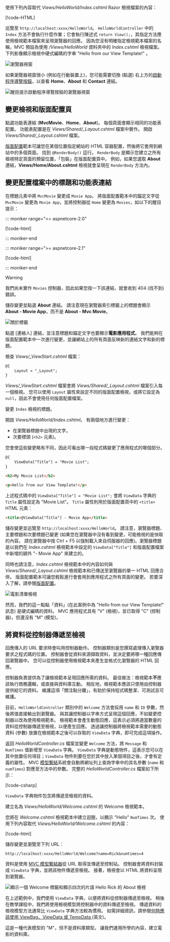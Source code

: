 使用下列內容取代 *Views/HelloWorld/Index.cshtml* Razor 檢視檔案的內容：

[!code-HTML[](~/tutorials/first-mvc-app/start-mvc/sample/MvcMovie/Views/HelloWorld/Index.cshtml)]

巡覽至 `http://localhost:xxxx/HelloWorld`。 `HelloWorldController` 中的 `Index` 方法不會執行什麼作業；它會執行陳述式 `return View();`，其指定方法應使用檢視範本檔案來呈現瀏覽器的回應。 因為您沒有明確指定檢視範本檔案的名稱，MVC 預設為使用 */Views/HelloWorld* 資料夾中的 *Index.cshtml* 檢視檔案。 下列影像顯示檢視中硬式編碼的字串 "Hello from our View Template!" 。

![瀏覽器視窗](~/tutorials/first-mvc-app/adding-view/_static/hell_template.png)

如果瀏覽器視窗很小 (例如在行動裝置上)，您可能需要切換 (點選) 右上方的[啟動程序導覽按鈕](http://getbootstrap.com/components/#navbar)，以查看 **Home**、**About** 和 **Contact** 連結。

![醒目提示啟動程序導覽按鈕的瀏覽器視窗](~/tutorials/first-mvc-app/adding-view/_static/1.png)

## <a name="changing-views-and-layout-pages"></a>變更檢視和版面配置頁

點選功能表連結 (**MvcMovie**、**Home**、**About**)。 每個頁面會顯示相同的功能表配置。 功能表配置是在 *Views/Shared/_Layout.cshtml* 檔案中實作。 開啟 *Views/Shared/_Layout.cshtml* 檔案。

[版面配置](xref:mvc/views/layout)範本可讓您在某個位置指定網站的 HTML 容器配置，然後將它套用到網站中的多個頁面。 找到 `@RenderBody()` 這行。 `RenderBody` 是顯示您建立之所有檢視特定頁面的預留位置，「包裝」在版面配置頁中。 例如，如果您選取 **About** 連結，**Views/Home/About.cshtml** 檢視就會呈現在 `RenderBody` 方法內。

## <a name="change-the-title-and-menu-link-in-the-layout-file"></a>變更配置檔案中的標題和功能表連結

在標題元素中將 `MvcMovie` 變更成 `Movie App`。 將版面配置範本中的錨定文字從 `MvcMovie` 變更為 `Movie App`，並將控制器從 `Home` 變更為 `Movies`，如以下的醒目提示：

::: moniker range="<= aspnetcore-2.0"

[!code-html[](~/tutorials/first-mvc-app/start-mvc/sample/MvcMovie/Views/Shared/_Layout.cshtml?highlight=7,31)]

::: moniker-end

::: moniker range=">= aspnetcore-2.1"

[!code-html[](~/tutorials/first-mvc-app/start-mvc/sample/MvcMovie/Views/Shared/_Layout21.cshtml?highlight=6,29)]

::: moniker-end

>[!WARNING]
> 我們尚未實作 `Movies` 控制器，因此如果您按一下該連結，就會收到 404 (找不到) 錯誤。

儲存變更並點選 **About** 連結。 請注意現在瀏覽器索引標籤上的標題會顯示 **About - Movie App**，而不是 **About - Mvc Movie**。 

![關於標籤](~/tutorials/first-mvc-app/adding-view/_static/about2.png)

點選 [連絡人] 連結，並注意標題和錨定文字也要顯示**電影應用程式**。 我們能夠在版面配置範本中一次進行變更，並讓網站上的所有頁面反映新的連結文字和新的標題。

檢查 *Views/_ViewStart.cshtml* 檔案：


```HTML
@{
    Layout = "_Layout";
}
```

*Views/_ViewStart.cshtml* 檔案會將 *Views/Shared/_Layout.cshtml* 檔案引入每一個檢視。 您可以使用 `Layout` 屬性來設定不同的版面配置檢視，或將它設定為 `null`，因此不會使用任何版面配置檔案。

變更 `Index` 檢視的標題。

開啟 *Views/HelloWorld/Index.cshtml*。 有兩個地方進行變更：

   * 在瀏覽器標題中出現的文字。
   * 次要標頭 (`<h2>` 元素)。

您會使這些變更略有不同，因此可看出哪一段程式碼變更了應用程式的哪個部分。


```HTML
@{
    ViewData["Title"] = "Movie List";
}

<h2>My Movie List</h2>

<p>Hello from our View Template!</p>
```

上述程式碼中的 `ViewData["Title"] = "Movie List";` 會將 `ViewData` 字典的 `Title` 屬性設定為 "Movie List"。 `Title` 屬性則用於版面配置頁中的 `<title>` HTML 元素：


```HTML
<title>@ViewData["Title"] - Movie App</title>
   ```

儲存變更並巡覽至 `http://localhost:xxxx/HelloWorld`。 請注意，瀏覽器標題、主要標題和次要標題已變更 (如果您在瀏覽器中沒有看到變更，可能檢視的是快取的內容。 請在瀏覽器中按 Ctrl + F5 以強制載入來自伺服器的回應)。瀏覽器標題是以我們在 *Index.cshtml* 檢視範本中設定的 `ViewData["Title"]` 和版面配置檔案中新增的額外 "- Movie App" 來建立的。

同時也請注意，*Index.cshtml* 檢視範本中的內容如何與 *Views/Shared/_Layout.cshtml* 檢視範本和已傳送至瀏覽器的單一 HTML 回應合併。 版面配置範本可讓您輕鬆進行會套用到應用程式之所有頁面的變更。 若要深入了解，請參閱[版面配置](xref:mvc/views/layout)。

![電影清單檢視](~/tutorials/first-mvc-app/adding-view/_static/hell3.png)

然而，我們的這一點點「資料」(在此案例中為 "Hello from our View Template!" 訊息) 是硬式編碼的資料。 MVC 應用程式具有 "V" (檢視)，並已取得 "C" (控制器)，但還沒有 "M" (模型)。

## <a name="passing-data-from-the-controller-to-the-view"></a>將資料從控制器傳遞至檢視

回應傳入的 URL 要求時會叫用控制器動作。 控制器類別是您撰寫處理傳入瀏覽器要求之程式碼的位置。 控制器會從資料來源擷取資料，並決定要將哪一種回應傳回瀏覽器中。 您可以從控制器使用檢視範本來產生並格式化瀏覽器的 HTML 回應。

控制器負責提供為了讓檢視範本呈現回應所需的資料。 最佳做法：檢視範本**不**應該執行商務邏輯，或直接與資料庫互動。 相反地，檢視範本應該只使用由控制器提供給它的資料。 維護這項「關注點分離」，有助於保持程式碼整潔、可測試且可維護。

目前，`HelloWorldController` 類別中的 `Welcome` 方法會採用 `name` 和 `ID` 參數，然後將值直接輸出到瀏覽器。 與其讓控制器以字串方式呈現這個回應，不如變更控制器以改為使用檢視範本。 檢視範本會產生動態回應，這表示必須將適當數量的資料從控制器傳遞至檢視，以便產生回應。 透過讓控制器將檢視範本需要的動態資料 (參數) 放置在檢視範本之後可以存取的 `ViewData` 字典，即可完成這項操作。

返回 *HelloWorldController.cs* 檔案並變更 `Welcome` 方法，將 `Message` 和 `NumTimes` 值新增至 `ViewData` 字典。 `ViewData` 字典是動態物件，這表示您可以在其中放置任何項目；`ViewData` 物件則要在您於其中放入某個項目之後，才會有定義的屬性。 MVC [模型繫結](xref:mvc/models/model-binding)系統會自動將網址列上查詢字串中的具名參數 (`name` 和 `numTimes`) 對應至方法中的參數。 完整的 *HelloWorldController.cs* 檔案如下所示：

[!code-csharp[](~/tutorials/first-mvc-app/start-mvc/sample/MvcMovie/Controllers/HelloWorldController.cs?name=snippet_5)]

`ViewData` 字典物件包含將傳遞至檢視的資料。 

建立名為 *Views/HelloWorld/Welcome.cshtml* 的 Welcome 檢視範本。

您將在 *Welcome.cshtml* 檢視範本中建立迴圈，以顯示 "Hello" `NumTimes` 次。 使用下列內容取代 *Views/HelloWorld/Welcome.cshtml* 的內容：

[!code-html[](~/tutorials/first-mvc-app/start-mvc/sample/MvcMovie/Views/HelloWorld/Welcome.cshtml)]

儲存變更並瀏覽至下列 URL：

`http://localhost:xxxx/HelloWorld/Welcome?name=Rick&numtimes=4`

資料是使用 [MVC 模型繫結器](xref:mvc/models/model-binding)從 URL 取得並傳遞至控制站。 控制器會將資料封裝成 `ViewData` 字典，並將該物件傳遞至檢視。 接著，檢視會以 HTML 將資料呈現到瀏覽器。

![顯示一個 Welcome 標籤和顯示四次的片語 Hello Rick 的 About 檢視](~/tutorials/first-mvc-app/adding-view/_static/rick2.png)

在上述範例中，我們使用 `ViewData` 字典，以便將資料從控制器傳遞至檢視。 稍後在教學課程中，我們將使用檢視模型將控制器中的資料傳遞至檢視。 傳遞資料的檢視模型方法通常比 `ViewData` 字典方法較為慣用。 如需詳細資訊，請參閱[何時應該使用 ViewBag、ViewData 或 TempData ](http://www.rachelappel.com/when-to-use-viewbag-viewdata-or-tempdata-in-asp-net-mvc-3-applications/) \(英文\)。

這是一種代表模型的 "M"，但不是資料庫類型。 讓我們運用所學的內容，建立電影的資料庫。
